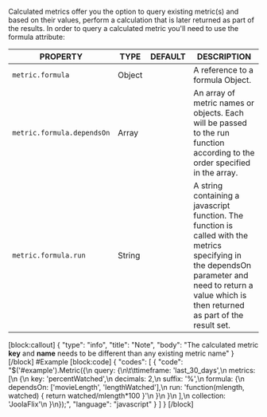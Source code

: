 Calculated metrics offer you the option to query existing metric(s) and based on their values, perform a calculation that is later returned as part of the results. In order to query a calculated metric you'll need to use the formula attribute:

|  PROPERTY | TYPE  | DEFAULT  | DESCRIPTION |
|---|---|---|---|
| `metric.formula` | Object | | A reference to a formula Object. |
| `metric.formula.dependsOn` | Array | | An array of metric names or objects. Each will be passed to the run function according to the order specified in the array. |
| `metric.formula.run` | String | | A string containing a javascript function. The function is called with the metrics specifying in the dependsOn parameter and need to return a value which is then returned as part of the result set. |
[block:callout]
{
  "type": "info",
  "title": "Note",
  "body": "The calculated metric **key** and **name** needs to be different than any existing metric name"
}
[/block]
#Example
[block:code]
{
  "codes": [
    {
      "code": "$('#example').Metric({\n  query: {\n\t\ttimeframe: 'last_30_days',\n    metrics: [\n      {\n        key: 'percentWatched',\n        decimals: 2,\n        suffix: '%',\n        formula: {\n          dependsOn: ['movieLength', 'lengthWatched'],\n          run: 'function(mlength, watched) { return watched/mlength*100 }'\n        }\n      }\n    ],\n    collection: 'JoolaFlix'\n  }\n});",
      "language": "javascript"
    }
  ]
}
[/block]